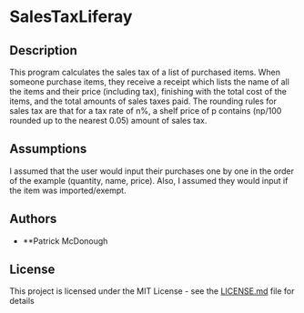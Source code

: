 # SalesTaxLiferay

## Description 

This program calculates the sales tax of a list of purchased items. When someone purchase items, they receive a receipt which lists the name of all the items and their price (including tax), finishing with the total cost of the items, and the total amounts of sales taxes paid. The rounding rules for sales tax are that for a tax rate of n%, a shelf price of p contains (np/100 rounded up to the nearest 0.05) amount of sales tax.


## Assumptions 

I assumed that the user would input their purchases one by one in the order of the example (quantity, name, price). Also, I assumed they would input if the item was imported/exempt. 

## Authors

* **Patrick McDonough

## License

This project is licensed under the MIT License - see the [LICENSE.md](LICENSE.md) file for details
